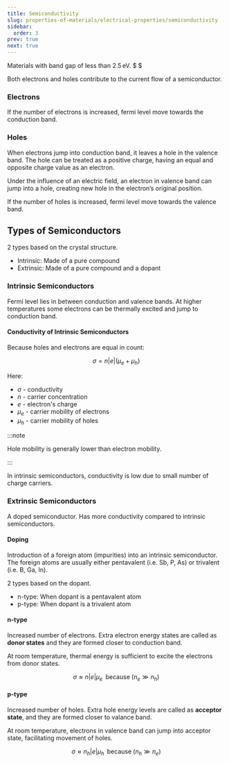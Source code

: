 ```yaml
---
title: Semiconductivity
slug: properties-of-materials/electrical-properties/semiconductivity
sidebar:
  order: 3
prev: true
next: true
---
```


Materials with band gap of less than $2.5\,\text{eV}$. $ $

Both electrons and holes contribute to the current flow of a semiconductor.

### Electrons

If the number of electrons is increased, fermi level move towards the conduction
band.

### Holes

When electrons jump into conduction band, it leaves a hole in the valence band.
The hole can be treated as a positive charge, having an equal and opposite
charge value as an electron.

Under the influence of an electric field, an electron in valence band can jump
into a hole, creating new hole in the electron’s original position.

If the number of holes is increased, fermi level move towards the valence band.

## Types of Semiconductors

2 types based on the crystal structure.

- Intrinsic: Made of a pure compound
- Extrinsic: Made of a pure compound and a dopant

### Intrinsic Semiconductors

Fermi level lies in between conduction and valence bands. At higher temperatures
some electrons can be thermally excited and jump to conduction band.

#### Conductivity of Intrinsic Semiconductors

Because holes and electrons are equal in count:

```math
\sigma=n\lvert{e}\rvert(\mu_e+\mu_h)
```

Here:

- $\sigma$ - conductivity
- $n$ - carrier concentration
- $e$ - electron's charge
- $\mu_e$ - carrier mobility of electrons
- $\mu_h$ - carrier mobility of holes

:::note

Hole mobility is generally lower than electron mobility.

:::

In intrinsic semiconductors, conductivity is low due to small number of charge
carriers.

### Extrinsic Semiconductors

A doped semiconductor. Has more conductivity compared to intrinsic
semiconductors.

#### Doping

Introduction of a foreign atom (impurities) into an intrinsic semiconductor. The
foreign atoms are usually either pentavalent (i.e. Sb, P, As) or trivalent (i.e.
B, Ga, In).

2 types based on the dopant.

- n-type: When dopant is a pentavalent atom
- p-type: When dopant is a trivalent atom

#### n-type

Increased number of electrons. Extra electron energy states are called as
**donor states** and they are formed closer to conduction band.

At room temperature, thermal energy is sufficient to excite the electrons from
donor states.

```math
\sigma\approx n\lvert{e}\rvert\mu_e
\;\;
\text{because}
\;
(n_e \gg n_h)
```

#### p-type

Increased number of holes. Extra hole energy levels are called as **acceptor
state**, and they are formed closer to valance band.

At room temperature, electrons in valence band can jump into acceptor state,
facilitating movement of holes.

```math
\sigma\approx n_h\lvert{e}\rvert\mu_h
\;\;
\text{because}
\;
(n_h \gg n_e)
```
